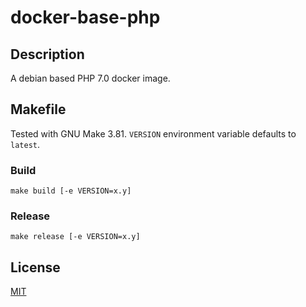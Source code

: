 # docker-base-php

## Description

A debian based PHP 7.0 docker image.

## Makefile

Tested with GNU Make 3.81. `VERSION` environment variable defaults to `latest`.

### Build

    make build [-e VERSION=x.y]

### Release

    make release [-e VERSION=x.y]

## License

[MIT](LICENSE)
